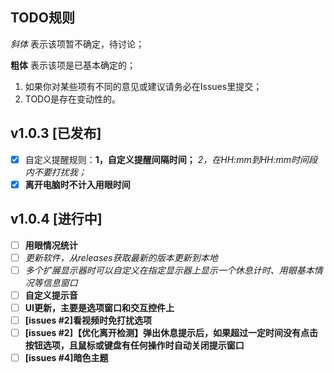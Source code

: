 ## TODO规则

*斜体* 表示该项暂不确定，待讨论；

**粗体** 表示该项是已基本确定的；

1. 如果你对某些项有不同的意见或建议请务必在Issues里提交；
2. TODO是存在变动性的。

## v1.0.3 [已发布]

- [x] 自定义提醒规则：**1，自定义提醒间隔时间；** *2，在HH:mm到HH:mm时间段内不要打扰我；*
- [x] **离开电脑时不计入用眼时间**

## v1.0.4 [进行中]

- [ ] **用眼情况统计**
- [ ] *更新软件，从releases获取最新的版本更新到本地*
- [ ] *多个扩展显示器时可以自定义在指定显示器上显示一个休息计时、用眼基本情况等信息窗口*
- [ ] **自定义提示音**
- [ ] **UI更新，主要是选项窗口和交互控件上**
- [ ] **[issues #2]看视频时免打扰选项**
- [ ] **[issues #2]【优化离开检测】弹出休息提示后，如果超过一定时间没有点击按钮选项，且鼠标或键盘有任何操作时自动关闭提示窗口**
- [ ] **[issues #4]暗色主题**